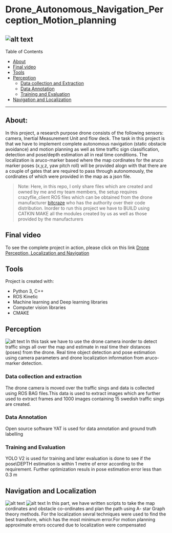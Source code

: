 # Drone_Autonomous_Navigation_Perception_Motion_planning

![alt text](https://github.com/neilpradhan/Drone_Autonomous_Navigation_Perception_Motion_planning/blob/test_branch/images/CFwithCam.jpg)
---

<!-- <details open="open"> -->
<summary>Table of Contents</summary>

- [About](#about)
- [Final video](#video)
- [Tools](#tools)
- [Perception](#perception)
  - [Data collection and Extraction](#data-collection-and-extraction)
  - [Data Annotation](#data-annotation)
  - [Training and Evaluation](#training-and-evaluation)
- [Navigation and Localization](#navigation-and-localization)

<!-- - [About](#about)
- [Final video](#video)
- [Tools](#tools)
- [Perception](#perception)
    -[Data collection and extraction](#data-collection-and-extraction)
    -[Data Annotation](#data-annotation)
    -[Training and Evaluation] (#training-and-evaluation)
- [Navigation and Localization] (#navigation-and-localization) -->
	
	

<!-- </details> -->

---




## About:

<!-- To see the complete report: [2D pose graph Slam Project report](https://github.com/neilpradhan/2d_pose_graph_SLAM/blob/master/Applied_Estimation_Graph_Slam_Project_Report.pdf) -->

In this project, a research purpose drone consists of the following sensors: camera, Inertial Measurement Unit and flow deck. The task in this project is that we have to implement complete autonomous navigation (static obstacle avoidance) and motion planning as well as time traffic sign classification, detection and pose/depth estimation all in real time conditions. The localization is aruco-marker based where the map cordinates for the aruco marker poses (x,y,z, yaw pitch roll) will be provided alogn with that there are a couple of gates that are required to pass through autonomously, the cordinates of which were provided in the map as a json file.

> Note: Here, in this repo, I only share files which are created and owned by me and my team members, the setup requires crazyflie_client ROS files which can be obtained from the drone manufacturer [bitcraze](https://www.bitcraze.io/products/old-products/crazyflie-2-0/) who has the authority over their code distribution. Inorder to run this project we have to BUILD using CATKIN MAKE all the modules created by us as well as those provided by the manufacturers
	
## Final video
 To see the complete project in action, please click on this link [Drone Perception, Localization and Navigation](https://www.youtube.com/watch?v=zHv-CBUqLFw&t=5s)
	
## Tools
Project is created with:
* Python 3, C++
* ROS Kinetic
* Machine learning and Deep learning libraries
* Computer vision libraries
* CMAKE

## Perception
![alt text](https://github.com/neilpradhan/Drone_Autonomous_Navigation_Perception_Motion_planning/blob/test_branch/images/yolo_snap.PNG)
In this task we have to use the drone camera inorder to detect traffic sings all over the map and  estimate in real time their distances (poses) from the drone. Real time object detection and pose estimation using camera parameters and drone localization information from aruco-marker detection.

### Data collection and extraction
The drone camera is moved over the traffic sings and data is collected using ROS BAG files.This data is used to extract images which are further used to extract frames and 1000 images containing 15 swedish traffic sings are created.

### Data Annotation
Open source software YAT is used for data annotation and ground truth labelling

### Training and Evaluation
YOLO V2 is used for training and later evaluation is done to see if the pose\DEPTH estimation is within 1 metre of error according to the requirement. Further optimization resuls in pose estimation error less than 0.3 m

## Navigation and Localization
![alt text]()
![alt text]()
In this part, we have written scripts to take the map cordinates and obstacle co-ordinates and plan the path using A- star Graph theory methods. For the localization sevral techniques were used to find the best transform, which has the most minimum error.For motion planning approximate errors occured due to localization were compensated

